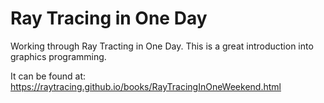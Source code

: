 # Ray Tracing in One Day


Working through Ray Tracting in One Day. This is a great introduction into graphics programming.

It can be found at:
https://raytracing.github.io/books/RayTracingInOneWeekend.html